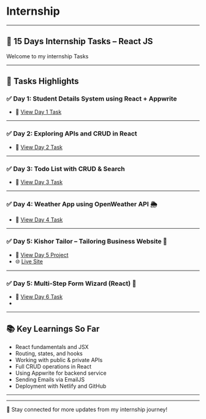 # Internship
<hr/>

## 💼 15 Days Internship Tasks – React JS 

Welcome to my internship Tasks 

---

## 📌 Tasks Highlights

### ✅ Day 1: Student Details System using React + Appwrite
- 🔗 [View Day 1 Task](https://github.com/mochi-vidhi/Internship/tree/main/Tasks/Day-1)

---

### ✅ Day 2: Exploring APIs and CRUD in React

- 🔗 [View Day 2 Task](https://github.com/mochi-vidhi/Internship/tree/main/Tasks/Day-2)

---

### ✅ Day 3: Todo List with CRUD & Search

- 🔗 [View Day 3 Task](https://github.com/mochi-vidhi/Internship/tree/main/Tasks/Day-3)

---

### ✅ Day 4: Weather App using OpenWeather API 🌦️

- 🔗 [View Day 4 Task](https://github.com/mochi-vidhi/Internship/tree/main/Tasks/Day-4)

---

### ✅ Day 5: Kishor Tailor – Tailoring Business Website 👔

- 🔗 [View Day 5 Project](https://github.com/mochi-vidhi/Internship/tree/main/Tasks/Day-5) 
- 🌐 [Live Site](https://kishortailor.netlify.app/)
  
---
### ✅ Day 5: Multi-Step Form Wizard (React) 🔄

- 🔗 [View Day 6 Task](https://github.com/mochi-vidhi/Internship/tree/main/Tasks/Day-6)
- 
---

## 📚 Key Learnings So Far

- React fundamentals and JSX
- Routing, states, and hooks
- Working with public & private APIs
- Full CRUD operations in React
- Using Appwrite for backend service
- Sending Emails via EmailJS
- Deployment with Netlify and GitHub

---


---

🎯 Stay connected for more updates from my internship journey!

